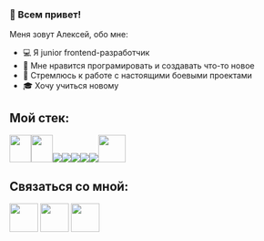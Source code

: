 ### 👋 Всем привет!
Меня зовут Алексей, обо мне:

* 💻 Я junior frontend-разработчик
* 🧐 Мне нравится програмировать и создавать что-то новое
* 💪 Стремлюсь к работе с настоящими боевыми проектами
* 🎓 Хочу учиться новому



## Мой стек:

<img src="https://user-images.githubusercontent.com/82964950/132123295-cddd513a-fd9c-4a49-940e-e3d6cd167c79.png" width="38" height="48"/><img src="https://user-images.githubusercontent.com/82964950/132123199-3c3d903c-0389-47f2-86dc-e525476667bc.png" width="38" height="48"/><img src="https://user-images.githubusercontent.com/71218799/136786201-c4d8b0e4-2467-4c73-a420-02b16763ac45.png"/><img src="https://user-images.githubusercontent.com/71218799/136786236-2607e149-f23d-472c-b9c2-491d0bb8b29d.png"/><img src="https://user-images.githubusercontent.com/71218799/136786279-26877063-095e-4378-9cb1-9b519451a64d.png"/><img src="https://user-images.githubusercontent.com/71218799/136786306-4aca0c9c-51ba-4c2e-8796-e8685c25c7c7.png"/><img src="https://user-images.githubusercontent.com/71218799/136786340-8d08970b-a077-4b78-80f0-1f71baf4e42b.png"/><img src="https://user-images.githubusercontent.com/82964950/132123744-a7a91dd7-bf58-4b84-81a2-ffcdb58e5050.png" width="48"/>


## Связаться со мной:

<a href="mailto: pancfly@gmail.com" target="blank"><img align="center" src="https://user-images.githubusercontent.com/82964950/132548062-107fdc94-a387-464c-bf89-3a83c8b92679.png" alt="" height="50" width="50" /></a>
<a href="https://wa.me/+79286117386" target="blank"><img align="center" src="https://user-images.githubusercontent.com/82964950/132549942-57ec7c67-3203-4384-8b98-669620d31237.png" alt="" height="50" width="50" /></a>
<a href="https://vk.com/pancfly" target="blank"><img align="center" src="https://user-images.githubusercontent.com/82964950/132550014-62422cbd-3232-46f1-8930-57a1142a14cc.png" alt="" height="50" width="50" /></a>

